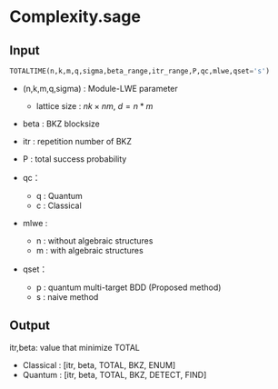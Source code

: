 # Complexity.sage

## Input

```python
TOTALTIME(n,k,m,q,sigma,beta_range,itr_range,P,qc,mlwe,qset='s')
```

* (n,k,m,q,sigma) : Module-LWE parameter
    * lattice size : $nk \times nm$, $d=n*m$

* beta : BKZ blocksize
* itr : repetition number of BKZ

* P : total success probability 

* qc：
    * q : Quantum
    * c : Classical

* mlwe : 
    * n : without algebraic structures
    * m : with algebraic structures

* qset：
    * p : quantum multi-target BDD (Proposed method)
    * s : naive method
    


## Output
itr,beta: value that minimize TOTAL 

* Classical : [itr, beta, TOTAL, BKZ, ENUM]
* Quantum : [itr, beta, TOTAL, BKZ, DETECT, FIND]


